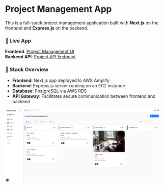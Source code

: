 # Project Management App

This is a full-stack project management application built with **Next.js** on the frontend and **Express.js** on the backend.

### 🔗 Live App  
**Frontend**: [Project Management UI](https://main.d3ecbdto9y2ve6.amplifyapp.com/projects/7)  
**Backend API**: [Project API Endpoint](https://hjzh9wyd06.execute-api.us-east-1.amazonaws.com/prod/projects)

### 🧠 Stack Overview
- **Frontend**: Next.js app deployed to AWS Amplify  
- **Backend**: Express.js server running on an EC2 instance  
- **Database**: PostgreSQL via AWS RDS  
- **API Gateway**: Facilitates secure communication between frontend and backend  
 

![Sonny and Mariel high fiving.](https://github.com/dmitchley/Project-Management-AWS/blob/main/client/public/project-managment.PNG 'High Five')
